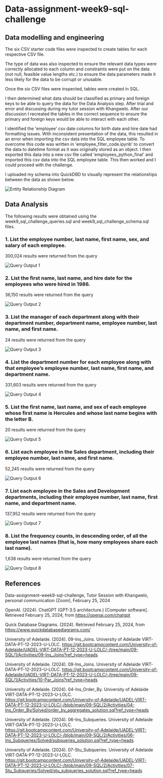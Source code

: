 # Data-assignment-week9-sql-challenge

## Data modelling and engineering

The six CSV starter code files were inspected to create tables for each respective CSV file.

The type of data was also inspected to ensure the relevant data types were correctly allocated to each column and constraints were put on the data (not null, feasible value lengths etc.) to ensure the data parameters made it less likely for the data to be corrupt or unusable.

Once the six CSV files were inspected, tables were created in SQL.

I then determined what data should be classified as primary and foreign keys to be able to query the data for the Data Analysis step. After trial and error and discussing during my tutor session with Khangwelo. After our discussion I recreated the tables in the correct sequence to ensure the primary and foreign keys would be able to interact with each other.

I identified the 'employee' csv date columns for birth date and hire date had formatting issues. With inconsistent presentation of the data, this resulted in an error when importing the csv data into the SQL employee table. To overcome this code was written in 'employee_filter_code.ipynb' to convert the data to datetime format as it was originally stored as an object. I then exported this data into a new csv file called 'employees_python_final' and imported this csv data into the SQL employee table. This then worked and I could proceed with the challenge.

I uploaded my schema into QuickDBD to visually represent the relationships between the data as shown below.

![Entity Relationship Diagram](SQL/ERD.PNG)


## Data Analysis

The following results were obtained using the week9_sql_challenge_queries.sql and week9_sql_challenge_schema.sql files.

### 1. List the employee number, last name, first name, sex, and salary of each employee.

300,024 results were returned from the query

![Query Output 1](SQL/data_analysis_output_1.PNG)


### 2. List the first name, last name, and hire date for the employees who were hired in 1986.

36,150 results were returned from the query

![Query Output 2](SQL/data_analysis_output_2.PNG)


### 3. List the manager of each department along with their department number, department name, employee number, last name, and first name.

24 results were returned from the query 

![Query Output 3](SQL/data_analysis_output_3.PNG)


### 4. List the department number for each employee along with that employee’s employee number, last name, first name, and department name.

331,603 results were returned from the query 

![Query Output 4](SQL/data_analysis_output_4.PNG)


### 5. List the first name, last name, and sex of each employee whose first name is Hercules and whose last name begins with the letter B.

20 results were returned from the query 

![Query Output 5](SQL/data_analysis_output_5.PNG)

### 6. List each employee in the Sales department, including their employee number, last name, and first name.

52,245 results were returned from the query 

![Query Output 6](SQL/data_analysis_output_6.PNG)


### 7. List each employee in the Sales and Development departments, including their employee number, last name, first name, and department name.

137,952 results were returned from the query

![Query Output 7](SQL/data_analysis_output_7.PNG)

### 8. List the frequency counts, in descending order, of all the employee last names (that is, how many employees share each last name).

1,638 results were returned from the query 

![Query Output 8](SQL/data_analysis_output_8.PNG)


## References

Data-assignment-week9-sql-challenge, Tutor Session with Khangwelo, personal communication (Zoom), February 25, 2024

OpenAI. (2024). ChatGPT (GPT-3.5 architecture.) [Computer software]. Retrieved February 25, 2024, from https://openai.com/chatgpt

Quick Database Diagrams. (2024). Retrieved February 25, 2024, from https://www.quickdatabasediagrams.com/

University of Adelaide. (2024). 09-Ins_Joins. University of Adelaide VIRT-DATA-PT-12-2023-U-LOLC. https://git.bootcampcontent.com/University-of-Adelaide/UADEL-VIRT-DATA-PT-12-2023-U-LOLC/-/tree/main/09-SQL/1/Activities/09-Ins_Joins?ref_type=heads

University of Adelaide. (2024). 09-Ins_Joins. University of Adelaide VIRT-DATA-PT-12-2023-U-LOLC. https://git.bootcampcontent.com/University-of-Adelaide/UADEL-VIRT-DATA-PT-12-2023-U-LOLC/-/tree/main/09-SQL/1/Activities/10-Par_Joins?ref_type=heads

University of Adelaide. (2024). 04-Ins_Order_By. University of Adelaide VIRT-DATA-PT-12-2023-U-LOLC. https://git.bootcampcontent.com/University-of-Adelaide/UADEL-VIRT-DATA-PT-12-2023-U-LOLC/-/blob/main/09-SQL/2/Activities/04-Ins_Order_By/Solved/order_by_aggregates_solution.sql?ref_type=heads

University of Adelaide. (2024). 06-Ins_Subqueries. University of Adelaide VIRT-DATA-PT-12-2023-U-LOLC. https://git.bootcampcontent.com/University-of-Adelaide/UADEL-VIRT-DATA-PT-12-2023-U-LOLC/-/blob/main/09-SQL/2/Activities/06-Ins_Subqueries/Solved/subqueries_solution.sql?ref_type=heads

University of Adelaide. (2024). 07-Stu_Subqueries. University of Adelaide VIRT-DATA-PT-12-2023-U-LOLC. https://git.bootcampcontent.com/University-of-Adelaide/UADEL-VIRT-DATA-PT-12-2023-U-LOLC/-/blob/main/09-SQL/2/Activities/07-Stu_Subqueries/Solved/stu_subqueries_solution.sql?ref_type=heads



